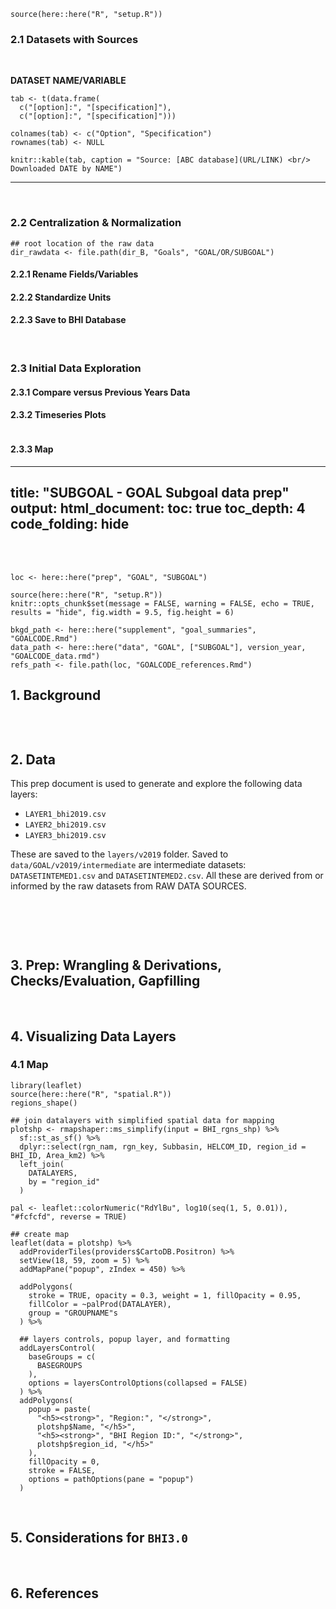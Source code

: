 
<!-- GOAL_DATA.RMD -->

```{r preamble data, echo = FALSE, include = FALSE, error = FALSE}
source(here::here("R", "setup.R"))
```

### 2.1 Datasets with Sources
<br/>

**DATASET NAME/VARIABLE**  
<!-- dataset save location BHI_share/BHI 2.0/Goals/ -->

```{r echo = FALSE, results = "asis"}
tab <- t(data.frame(
  c("[option]:", "[specification]"), 
  c("[option]:", "[specification]")))

colnames(tab) <- c("Option", "Specification")
rownames(tab) <- NULL

knitr::kable(tab, caption = "Source: [ABC database](URL/LINK) <br/> Downloaded DATE by NAME")
```

---

<br/>


### 2.2 Centralization & Normalization

```{r load raw data, message = FALSE, echo = TRUE, warning = FALSE, results = "hide"}
## root location of the raw data
dir_rawdata <- file.path(dir_B, "Goals", "GOAL/OR/SUBGOAL")
```

#### 2.2.1 Rename Fields/Variables

#### 2.2.2 Standardize Units

#### 2.2.3 Save to BHI Database

<br/>

### 2.3 Initial Data Exploration

#### 2.3.1 Compare versus Previous Years Data

#### 2.3.2 Timeseries Plots

```{r CODE CHUNK WITH FIGURE OR GRAPH, results = "show", message = FALSE, echo = TRUE, fig.width = 9.5, fig.height = 4.5}
```

#### 2.3.3 Map


<!-- GOAL_PREP.RMD -->


---
title: "SUBGOAL - GOAL Subgoal data prep"
output:
  html_document:
    toc: true
    toc_depth: 4
    code_folding: hide
---

<br>
<br>

```{r preamble prep, message = FALSE}
loc <- here::here("prep", "GOAL", "SUBGOAL")

source(here::here("R", "setup.R"))
knitr::opts_chunk$set(message = FALSE, warning = FALSE, echo = TRUE, results = "hide", fig.width = 9.5, fig.height = 6)

bkgd_path <- here::here("supplement", "goal_summaries", "GOALCODE.Rmd")
data_path <- here::here("data", "GOAL", ["SUBGOAL"], version_year, "GOALCODE_data.rmd")
refs_path <- file.path(loc, "GOALCODE_references.Rmd")
```

## 1. Background

```{r Background, child = bkgd_path, results = "asis", echo = FALSE}
```

<br/>

## 2. Data

This prep document is used to generate and explore the following data layers:

- `LAYER1_bhi2019.csv` 
- `LAYER2_bhi2019.csv` 
- `LAYER3_bhi2019.csv` 

These are saved to the `layers/v2019` folder. Saved to `data/GOAL/v2019/intermediate` are intermediate datasets: `DATASETINTEMED1.csv` and `DATASETINTEMED2.csv`. All these are derived from or informed by the raw datasets from RAW DATA SOURCES.

<br>

<!-- ## 2. Data --- header in the child  document -->
```{r Data, child = data_path, results = "asis", echo = FALSE}
```

<br/>

## 3. Prep: Wrangling & Derivations, Checks/Evaluation, Gapfilling

<br/>

## 4. Visualizing Data Layers

### 4.1 Map

```{r SOME MAAP, results = "show", message = FALSE, echo = TRUE, fig.width = 9.5}
library(leaflet)
source(here::here("R", "spatial.R"))
regions_shape()

## join datalayers with simplified spatial data for mapping
plotshp <- rmapshaper::ms_simplify(input = BHI_rgns_shp) %>% 
  sf::st_as_sf() %>% 
  dplyr::select(rgn_nam, rgn_key, Subbasin, HELCOM_ID, region_id = BHI_ID, Area_km2) %>% 
  left_join(
    DATALAYERS,
    by = "region_id"
  )
  
pal <- leaflet::colorNumeric("RdYlBu", log10(seq(1, 5, 0.01)), "#fcfcfd", reverse = TRUE)

## create map
leaflet(data = plotshp) %>% 
  addProviderTiles(providers$CartoDB.Positron) %>%
  setView(18, 59, zoom = 5) %>% 
  addMapPane("popup", zIndex = 450) %>% 
  
  addPolygons(
    stroke = TRUE, opacity = 0.3, weight = 1, fillOpacity = 0.95,
    fillColor = ~palProd(DATALAYER),
    group = "GROUPNAME"s
  ) %>% 
  
  ## layers controls, popup layer, and formatting
  addLayersControl(
    baseGroups = c(
      BASEGROUPS
    ),
    options = layersControlOptions(collapsed = FALSE)
  ) %>% 
  addPolygons(
    popup = paste(
      "<h5><strong>", "Region:", "</strong>",
      plotshp$Name, "</h5>",
      "<h5><strong>", "BHI Region ID:", "</strong>",
      plotshp$region_id, "</h5>"
    ),
    fillOpacity = 0,
    stroke = FALSE,
    options = pathOptions(pane = "popup")
  )
```

<br>

## 5. Considerations for `BHI3.0`

<br>

## 6. References

```{r References, child = refs_path, results = "asis", echo = FALSE}
```
